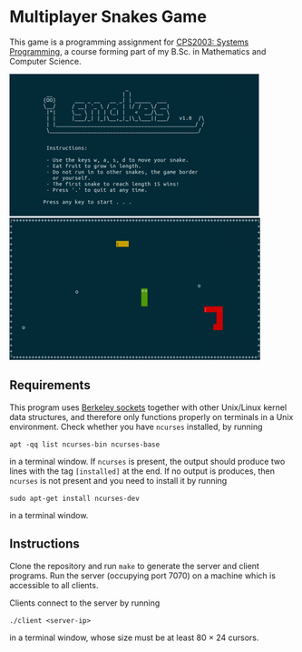 # Multiplayer Snakes Game

This game is a programming assignment for [CPS2003: Systems Programming](http://www.um.edu.mt/ict/studyunit/CPS2003), a course forming part of my B.Sc. in Mathematics and Computer Science. 

![Screenshot 1](1.png) ![Screenshot 2](2.png)

## Requirements
This program uses [Berkeley sockets](https://en.wikipedia.org/wiki/Berkeley_sockets) together with other Unix/Linux kernel data structures, and therefore only functions properly on terminals in a Unix environment. Check whether you have `ncurses` installed, by running

```
apt -qq list ncurses-bin ncurses-base
``` 
in a terminal window. If `ncurses` is present, the output should produce two lines with the tag `[installed]` at the end. If no output is produces, then `ncurses` is not present and you need to install it by running
```
sudo apt-get install ncurses-dev
```
in a terminal window.

## Instructions
Clone the repository and run `make` to generate the server and client programs. Run the server (occupying port 7070) on a machine which is accessible to all clients. 

Clients connect to the server by running 
```
./client <server-ip>
```
in a terminal window, whose size must be at least 80 × 24 cursors. 

